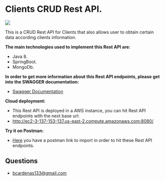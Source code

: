 # Clients CRUD Rest API.

![](https://forthebadge.com/images/featured/featured-built-with-love.svg)

This is a CRUD Rest API for Clients that also allows user to obtain certain data according clients information.

**The main technologies used to implement this Rest API are:**
- Java 8.
- SpringBoot.
- MongoDb.

**In order to get more information about this Rest API endpoints, please get into the SWAGGER documentation:** 

- [Swagger Documentation](http://ec2-3-137-153-137.us-east-2.compute.amazonaws.com:8080/swagger-ui.html#/)

**Cloud deployment:**

- This Rest API is deployed in a AWS instance, you can hit Rest API endpoints with the next base url:
- http://ec2-3-137-153-137.us-east-2.compute.amazonaws.com:8080/

**Try it on Postman:**

- [Here](https://www.getpostman.com/collections/a7d90acff3140588cb4e) you have a postman link to import 
in order to hit these Rest API endpoints.

## Questions

* [bcardenas133@gmail.com](bcardenas133@gmail.com)